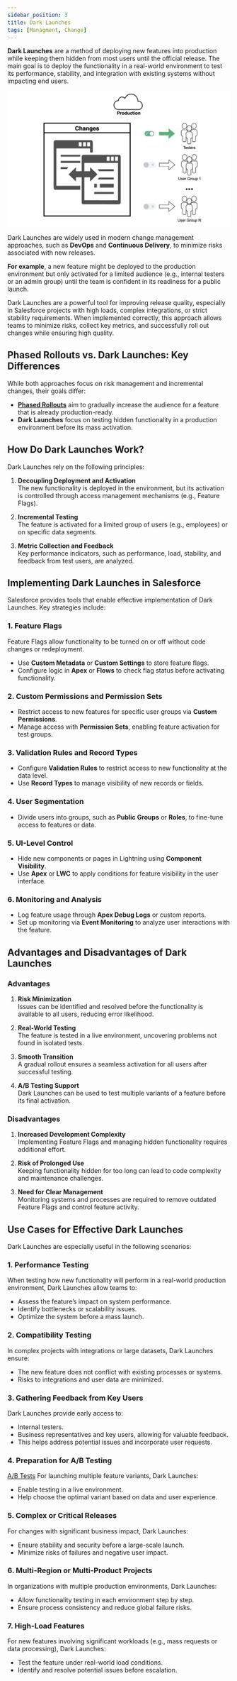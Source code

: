 ```yaml
---
sidebar_position: 3
title: Dark Launches
tags: [Managment, Change]
---
```

**Dark Launches** are a method of deploying new features into production while keeping them hidden from most users until the official release. The main goal is to deploy the functionality in a real-world environment to test its performance, stability, and integration with existing systems without impacting end users.

![](./assets/Dark_Launches.webp)

Dark Launches are widely used in modern change management approaches, such as **DevOps** and **Continuous Delivery**, to minimize risks associated with new releases.

**For example**, a new feature might be deployed to the production environment but only activated for a limited audience (e.g., internal testers or an admin group) until the team is confident in its readiness for a public launch.

Dark Launches are a powerful tool for improving release quality, especially in Salesforce projects with high loads, complex integrations, or strict stability requirements. When implemented correctly, this approach allows teams to minimize risks, collect key metrics, and successfully roll out changes while ensuring high quality.

## Phased Rollouts vs. Dark Launches: Key Differences
While both approaches focus on risk management and incremental changes, their goals differ:
- [**Phased Rollouts**](docs/02_Management/02_04_Delivery_Strategies/02_04_02_Phased_Rollouts.md) aim to gradually increase the audience for a feature that is already production-ready.
- **Dark Launches** focus on testing hidden functionality in a production environment before its mass activation.

## How Do Dark Launches Work?
Dark Launches rely on the following principles:

1. **Decoupling Deployment and Activation**  
    The new functionality is deployed in the environment, but its activation is controlled through access management mechanisms (e.g., Feature Flags).
    
2. **Incremental Testing**  
    The feature is activated for a limited group of users (e.g., employees) or on specific data segments.
    
3. **Metric Collection and Feedback**  
    Key performance indicators, such as performance, load, stability, and feedback from test users, are analyzed.
    
## Implementing Dark Launches in Salesforce
Salesforce provides tools that enable effective implementation of Dark Launches. Key strategies include:

### 1. **Feature Flags**
Feature Flags allow functionality to be turned on or off without code changes or redeployment.
- Use **Custom Metadata** or **Custom Settings** to store feature flags.
- Configure logic in **Apex** or **Flows** to check flag status before activating functionality.

### 2. **Custom Permissions and Permission Sets**
- Restrict access to new features for specific user groups via **Custom Permissions**.
- Manage access with **Permission Sets**, enabling feature activation for test groups.

### 3. **Validation Rules and Record Types**
- Configure **Validation Rules** to restrict access to new functionality at the data level.
- Use **Record Types** to manage visibility of new records or fields.

### 4. **User Segmentation**
- Divide users into groups, such as **Public Groups** or **Roles**, to fine-tune access to features or data.

### 5. **UI-Level Control**
- Hide new components or pages in Lightning using **Component Visibility**.
- Use **Apex** or **LWC** to apply conditions for feature visibility in the user interface.

### 6. **Monitoring and Analysis**
<!-- TODO: Apex Debug Log - added link -->
- Log feature usage through **Apex Debug Logs** or custom reports.
- Set up monitoring via **Event Monitoring** to analyze user interactions with the feature.

## Advantages and Disadvantages of Dark Launches
### Advantages
1. **Risk Minimization**  
    Issues can be identified and resolved before the functionality is available to all users, reducing error likelihood.
    
2. **Real-World Testing**  
    The feature is tested in a live environment, uncovering problems not found in isolated tests.
    
3. **Smooth Transition**  
    A gradual rollout ensures a seamless activation for all users after successful testing.
    
4. **A/B Testing Support**  
    Dark Launches can be used to test multiple variants of a feature before its final activation.
    
### Disadvantages
1. **Increased Development Complexity**  
    Implementing Feature Flags and managing hidden functionality requires additional effort.
    
2. **Risk of Prolonged Use**  
    Keeping functionality hidden for too long can lead to code complexity and maintenance challenges.
    
3. **Need for Clear Management**  
    Monitoring systems and processes are required to remove outdated Feature Flags and control feature activity.
    
## Use Cases for Effective Dark Launches
Dark Launches are especially useful in the following scenarios:

### 1. **Performance Testing**
When testing how new functionality will perform in a real-world production environment, Dark Launches allow teams to:
- Assess the feature’s impact on system performance.
- Identify bottlenecks or scalability issues.
- Optimize the system before a mass launch.

### 2. **Compatibility Testing**
In complex projects with integrations or large datasets, Dark Launches ensure:
- The new feature does not conflict with existing processes or systems.
- Risks to integrations and user data are minimized.

### 3. **Gathering Feedback from Key Users**
Dark Launches provide early access to:
- Internal testers.
- Business representatives and key users, allowing for valuable feedback.
- This helps address potential issues and incorporate user requests.

### 4. **Preparation for A/B Testing**
[A/B Tests](docs/02_Management/02_04_Delivery_Strategies/02_04_06_A_B_Testing.md)
For launching multiple feature variants, Dark Launches:
- Enable testing in a live environment.
- Help choose the optimal variant based on data and user experience.

### 5. **Complex or Critical Releases**
For changes with significant business impact, Dark Launches:
- Ensure stability and security before a large-scale launch.
- Minimize risks of failures and negative user impact.

### 6. **Multi-Region or Multi-Product Projects**
In organizations with multiple production environments, Dark Launches:
- Allow functionality testing in each environment step by step.
- Ensure process consistency and reduce global failure risks.

### 7. **High-Load Features**
For new features involving significant workloads (e.g., mass requests or data processing), Dark Launches:
- Test the feature under real-world load conditions.
- Identify and resolve potential issues before escalation.
